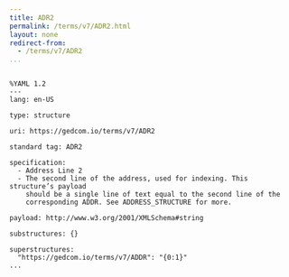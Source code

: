 ```yaml
---
title: ADR2
permalink: /terms/v7/ADR2.html
layout: none
redirect-from:
  - /terms/v7/ADR2
...
```


```

%YAML 1.2
---
lang: en-US

type: structure

uri: https://gedcom.io/terms/v7/ADR2

standard tag: ADR2

specification:
  - Address Line 2
  - The second line of the address, used for indexing. This structure’s payload
    should be a single line of text equal to the second line of the
    corresponding ADDR. See ADDRESS_STRUCTURE for more.

payload: http://www.w3.org/2001/XMLSchema#string

substructures: {}

superstructures:
  "https://gedcom.io/terms/v7/ADDR": "{0:1}"
...

```
